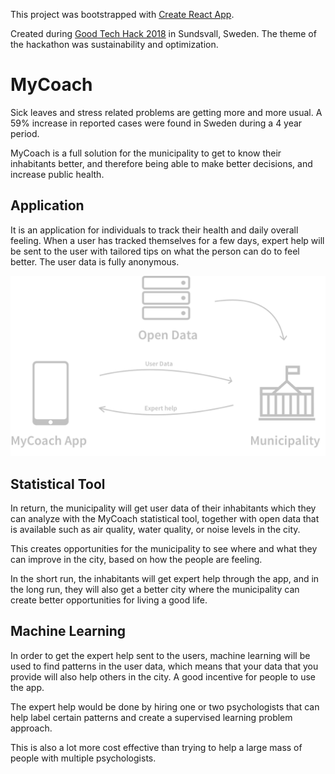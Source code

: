 
This project was bootstrapped with [Create React App](https://github.com/facebookincubator/create-react-app).

Created during [Good Tech Hack 2018](https://goodtechhack.confetti.events/) in Sundsvall, Sweden.
The theme of the hackathon was sustainability and optimization.

# MyCoach
Sick leaves and stress related problems are getting more and more usual.
A 59% increase in reported cases were found in Sweden during a 4 year period.

MyCoach is a full solution for the municipality to get to know their inhabitants better, and therefore being able to make better decisions, and increase public health.

## Application
It is an application for individuals to track their health and daily overall
feeling. When a user has tracked themselves for a few days, expert help will be sent to the user with tailored tips on what the person can do to feel better. The user data is fully anonymous.

![Overview](public/images/overview.png)

## Statistical Tool
In return, the municipality will get user data of their inhabitants which they
can analyze with the MyCoach statistical tool, together with open data that is available such as air quality, water quality, or noise levels in the city.

This creates opportunities for the municipality to see where and what they can improve in the city, based on how the people are feeling.

In the short run, the inhabitants will get expert help through the app, and in
the long run, they will also get a better city where the municipality can create better opportunities for living a good life.

## Machine Learning
In order to get the expert help sent to the users, machine learning will be used to find patterns in the user data, which means that your data that you provide will also help others in the city. A good incentive for people to use the app.

The expert help would be done by hiring one or two psychologists that can help label certain patterns and create a supervised learning problem approach.

This is also a lot more cost effective than trying to help a large mass of people with multiple psychologists.
